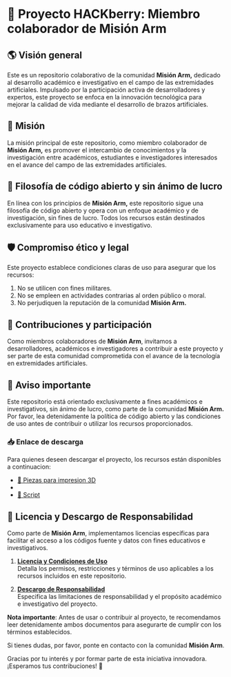 # 🤖 Proyecto HACKberry: Miembro colaborador de Misión Arm

## 🌎 Visión general
Este es un repositorio colaborativo de la comunidad **Misión Arm,** dedicado al desarrollo académico e investigativo en el campo de las extremidades artificiales. Impulsado por la participación activa de desarrolladores y expertos, este proyecto se enfoca en la innovación tecnológica para mejorar la calidad de vida mediante el desarrollo de brazos artificiales.

## 🎯 Misión
La misión principal de este repositorio, como miembro colaborador de **Misión Arm,** es promover el intercambio de conocimientos y la investigación entre académicos, estudiantes e investigadores interesados en el avance del campo de las extremidades artificiales.

## 🤝 Filosofía de código abierto y sin ánimo de lucro
En línea con los principios de **Misión Arm,** este repositorio sigue una filosofía de código abierto y opera con un enfoque académico y de investigación, sin fines de lucro. Todos los recursos están destinados exclusivamente para uso educativo e investigativo.

## 🛡️ Compromiso ético y legal
Este proyecto establece condiciones claras de uso para asegurar que los recursos:

1. No se utilicen con fines militares.
2. No se empleen en actividades contrarias al orden público o moral.
3. No perjudiquen la reputación de la comunidad **Misión Arm.**

## 👥 Contribuciones y participación
Como miembros colaboradores de **Misión Arm**, invitamos a desarrolladores, académicos e investigadores a contribuir a este proyecto y ser parte de esta comunidad comprometida con el avance de la tecnología en extremidades artificiales.

## 🚨 Aviso importante
Este repositorio está orientado exclusivamente a fines académicos e investigativos, sin ánimo de lucro, como parte de la comunidad **Misión Arm.** Por favor, lea detenidamente la política de código abierto y las condiciones de uso antes de contribuir o utilizar los recursos proporcionados.

### 📥 Enlace de descarga
Para quienes deseen descargar el proyecto, los recursos están disponibles a continuacion:

- [📂 Piezas para impresion 3D](https://cienciatecnologiayfuturo.blogspot.com/2023/11/hackberry-una-protesis-robotica-de.html)
- 
- [📄 Script](https://github.com/eduardoleon9010/Hackberry-hand/blob/main/script.md)

## 📜 Licencia y Descargo de Responsabilidad

Como parte de **Misión Arm**, implementamos licencias específicas para facilitar el acceso a los códigos fuente y datos con fines educativos e investigativos.

1. **[Licencia y Condiciones de Uso](licencia.md)**  
   Detalla los permisos, restricciones y términos de uso aplicables a los recursos incluidos en este repositorio.  

2. **[Descargo de Responsabilidad](descargo.md)**  
   Especifica las limitaciones de responsabilidad y el propósito académico e investigativo del proyecto.  

**Nota importante**: Antes de usar o contribuir al proyecto, te recomendamos leer detenidamente ambos documentos para asegurarte de cumplir con los términos establecidos.  

Si tienes dudas, por favor, ponte en contacto con la comunidad **Misión Arm**.  


Gracias por tu interés y por formar parte de esta iniciativa innovadora. ¡Esperamos tus contribuciones! 🚀
